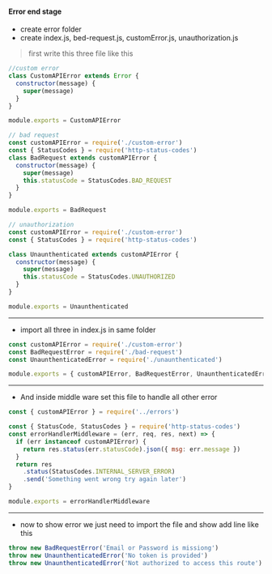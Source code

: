 #### Error end stage

- create error folder
- create index.js, bed-request.js, customError.js, unauthorization.js

> first write this three file like this

```js
//custom error
class CustomAPIError extends Error {
  constructor(message) {
    super(message)
  }
}

module.exports = CustomAPIError

// bad request
const customAPIError = require('./custom-error')
const { StatusCodes } = require('http-status-codes')
class BadRequest extends customAPIError {
  constructor(message) {
    super(message)
    this.statusCode = StatusCodes.BAD_REQUEST
  }
}

module.exports = BadRequest

// unauthorization
const customAPIError = require('./custom-error')
const { StatusCodes } = require('http-status-codes')

class Unaunthenticated extends customAPIError {
  constructor(message) {
    super(message)
    this.statusCode = StatusCodes.UNAUTHORIZED
  }
}

module.exports = Unaunthenticated
```

---

- import all three in index.js in same folder

```js
const customAPIError = require('./custom-error')
const BadRequestError = require('./bad-request')
const UnaunthenticatedError = require('./unaunthenticated')

module.exports = { customAPIError, BadRequestError, UnaunthenticatedError }
```

---

- And inside middle ware set this file to handle all other error

```js
const { customAPIError } = require('../errors')

const { StatusCode, StatusCodes } = require('http-status-codes')
const errorHandlerMiddleware = (err, req, res, next) => {
  if (err instanceof customAPIError) {
    return res.status(err.statusCode).json({ msg: err.message })
  }
  return res
    .status(StatusCodes.INTERNAL_SERVER_ERROR)
    .send('Something went wrong try again later')
}

module.exports = errorHandlerMiddleware
```

---

- now to show error we just need to import the file and show add line like this

```js
throw new BadRequestError('Email or Password is missiong')
throw new UnaunthenticatedError('No token is provided')
throw new UnaunthenticatedError('Not authorized to access this route')
```
